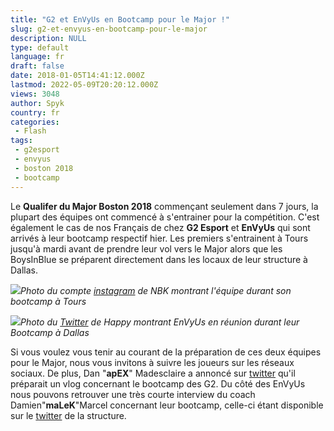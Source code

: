 ```yaml
---
title: "G2 et EnVyUs en Bootcamp pour le Major !"
slug: g2-et-envyus-en-bootcamp-pour-le-major
description: NULL
type: default
language: fr
draft: false
date: 2018-01-05T14:41:12.000Z
lastmod: 2022-05-09T20:20:12.000Z
views: 3048
author: Spyk
country: fr
categories:
 - Flash
tags:
 - g2esport
 - envyus
 - boston 2018
 - bootcamp
---
```

Le **Qualifer du Major Boston 2018** commençant seulement dans 7 jours, la plupart des équipes ont commencé à s'entrainer pour la compétition. C'est également le cas de nos Français de chez **G2 Esport** et **EnVyUs** qui sont arrivés à leur bootcamp respectif hier. Les premiers s'entrainent à Tours jusqu'à mardi avant de prendre leur vol vers le Major alors que les BoysInBlue se préparent directement dans les locaux de leur structure à Dallas.

![](https://flickshot-ue.s3.eu-west-2.amazonaws.com/flickshot/article/5a4f80b199b7e/images/Qjxu8RclnasvWILvPcEEpOnpdsn6wF835GHU8Yw6.png)_Photo du compte_ [_instagram_](https://www.instagram.com/nbk%5Fcsgo/) _de NBK montrant l'équipe durant son bootcamp à Tours_  
  
![](https://flickshot-ue.s3.eu-west-2.amazonaws.com/flickshot/article/5a4f80b199b7e/images/wUx9ivwFAAe6OOCPQsdceNDJp6SlGIFZxU7P3Gym.jpeg)_Photo du_ [_Twitter_](https://twitter.com/nV%5FHappyV/status/949015916427309056) _de Happy montrant EnVyUs en réunion durant leur Bootcamp à Dallas_

Si vous voulez vous tenir au courant de la préparation de ces deux équipes pour le Major, nous vous invitons à suivre les joueurs sur les réseaux sociaux. De plus, Dan "**apEX**" Madesclaire a annoncé sur [twitter](https://twitter.com/G2apEX/status/948602238355824641) qu'il préparait un vlog concernant le bootcamp des G2\. Du côté des EnVyUs nous pouvons retrouver une très courte interview du coach Damien"**maLeK**"Marcel concernant leur bootcamp, celle-ci étant disponible sur le [t](https://twitter.com/TeamEnVyUs/status/949095491631017984)[witter](https://twitter.com/TeamEnVyUs/status/949095491631017984) de la structure.
